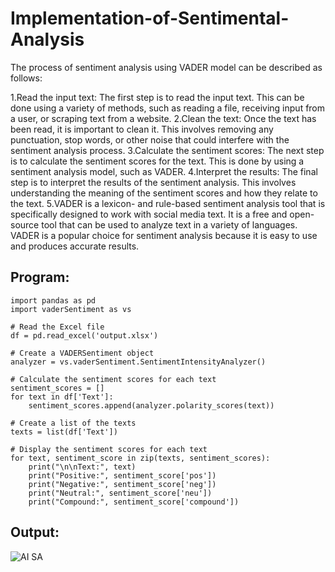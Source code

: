 # Implementation-of-Sentimental-Analysis
The process of sentiment analysis using VADER model can be described as follows:

1.Read the input text: The first step is to read the input text. This can be done using a variety of methods, such as reading a file, receiving input from a user, or scraping text from a website.
2.Clean the text: Once the text has been read, it is important to clean it. This involves removing any punctuation, stop words, or other noise that could interfere with the sentiment analysis process.
3.Calculate the sentiment scores: The next step is to calculate the sentiment scores for the text. This is done by using a sentiment analysis model, such as VADER.
4.Interpret the results: The final step is to interpret the results of the sentiment analysis. This involves understanding the meaning of the sentiment scores and how they relate to the text.
5.VADER is a lexicon- and rule-based sentiment analysis tool that is specifically designed to work with social media text. It is a free and open-source tool that can be used to analyze text in a variety of languages. VADER is a popular choice for sentiment analysis because it is easy to use and produces accurate results.

## Program:
```
import pandas as pd
import vaderSentiment as vs

# Read the Excel file
df = pd.read_excel('output.xlsx')

# Create a VADERSentiment object
analyzer = vs.vaderSentiment.SentimentIntensityAnalyzer()

# Calculate the sentiment scores for each text
sentiment_scores = []
for text in df['Text']:
    sentiment_scores.append(analyzer.polarity_scores(text))

# Create a list of the texts
texts = list(df['Text'])

# Display the sentiment scores for each text
for text, sentiment_score in zip(texts, sentiment_scores):
    print("\n\nText:", text)
    print("Positive:", sentiment_score['pos'])
    print("Negative:", sentiment_score['neg'])
    print("Neutral:", sentiment_score['neu'])
    print("Compound:", sentiment_score['compound'])
```

## Output:
![AI SA](https://github.com/Rama-Lekshmi/Implementation-of-Sentimental-Analysis/assets/118541549/086ec9e7-d86b-4441-b3c4-378fe44d635e)





